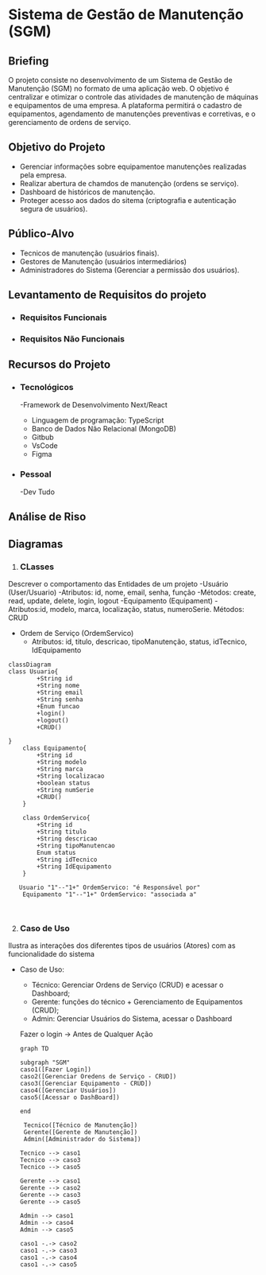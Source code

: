 # Sistema de Gestão de Manutenção (SGM) 

## Briefing
O projeto consiste no desenvolvimento de um Sistema de Gestão de Manutenção (SGM) no formato de uma aplicação web. O objetivo é centralizar e otimizar o controle das atividades de manutenção de máquinas e equipamentos de uma empresa. A plataforma permitirá o cadastro de equipamentos, agendamento de manutenções preventivas e corretivas, e o gerenciamento de ordens de serviço.

## Objetivo do Projeto
- Gerenciar informações sobre equipamentoe manutenções realizadas pela empresa.
- Realizar abertura de chamdos de manutenção (ordens se serviço).
- Dashboard de históricos de manutenção.
- Proteger acesso aos dados do sitema (criptografia e autenticação segura de usuários).

## Público-Alvo
- Tecnicos de manutenção (usuários finais).
- Gestores de Manutenção (usuários intermediários)
- Administradores do Sistema (Gerenciar a permissão dos usuários).

## Levantamento de Requisitos do projeto
- ### Requisitos Funcionais
- ### Requisitos Não Funcionais

## Recursos do Projeto
- ### Tecnológicos 
  -Framework de Desenvolvimento Next/React
  - Linguagem de programação: TypeScript
  - Banco de Dados Não Relacional (MongoDB)
  - Gitbub
  - VsCode
  - Figma

- ### Pessoal
   -Dev Tudo

## Análise de Riso

## Diagramas
 1. ### CLasses
 Descrever o comportamento das Entidades de um projeto
   -Usuário (User/Usuario)
       -Atributos: id, nome, email, senha, função
       -Métodos: create, read, update, delete, login, logout
   -Equipamento (Equipament)
       - Atributos:id, modelo, marca, localização, status, numeroSerie.
       Métodos: CRUD
    
   - Ordem de Serviço (OrdemServico)
        - Atributos:  id, titulo, descricao, tipoManutenção, status, idTecnico, IdEquipamento

```mermaid
classDiagram
class Usuario{
        +String id
        +String nome
        +String email
        +String senha
        +Enum funcao
        +login()
        +logout()
        +CRUD()

}
    class Equipamento{
        +String id
        +String modelo
        +String marca
        +String localizacao
        +boolean status
        +String numSerie
        +CRUD()
    }

    class OrdemServico{
        +String id
        +String titulo
        +String descricao
        +String tipoManutencao
        Enum status
        +String idTecnico
        +String IdEquipamento
    }

   Usuario "1"--"1+" OrdemServico: "é Responsável por"
    Equipamento "1"--"1+" OrdemServico: "associada a"

    

```

2. ### Caso de Uso
Ilustra as interações dos diferentes tipos de usuários (Atores) com as funcionalidade do sistema

- Caso de Uso:
    - Técnico: Gerenciar Ordens de Serviço (CRUD) e acessar o Dashboard;
    - Gerente: funções do técnico + Gerenciamento de Equipamentos (CRUD);
    - Admin: Gerenciar Usuários do Sistema, acessar o Dashboard

    Fazer o login -> Antes de Qualquer Ação 


    ```mermaid
  graph TD 
  
    subgraph "SGM"
    caso1([Fazer Login])
    caso2([Gerenciar Oredens de Serviço - CRUD])
    caso3([Gerenciar Equipamento - CRUD])
    caso4([Gerenciar Usuários])
    caso5([Acessar o DashBoard])

    end
     
     Tecnico([Técnico de Manutenção])
     Gerente([Gerente de Manutenção])
     Admin([Administrador do Sistema])

    Tecnico --> caso1
    Tecnico --> caso3
    Tecnico --> caso5

    Gerente --> caso1
    Gerente --> caso2
    Gerente --> caso3
    Gerente --> caso5

    Admin --> caso1
    Admin --> caso4
    Admin --> caso5

    caso1 -.-> caso2
    caso1 -.-> caso3
    caso1 -.-> caso4
    caso1 -.-> caso5
    
```